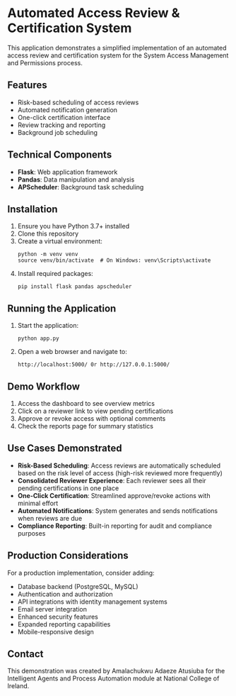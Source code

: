 
# Automated Access Review & Certification System

This application demonstrates a simplified implementation of an automated access review and certification system for the System Access Management and Permissions process.

## Features

- Risk-based scheduling of access reviews
- Automated notification generation
- One-click certification interface
- Review tracking and reporting
- Background job scheduling

## Technical Components

- **Flask**: Web application framework
- **Pandas**: Data manipulation and analysis
- **APScheduler**: Background task scheduling

## Installation

1. Ensure you have Python 3.7+ installed
2. Clone this repository 
3. Create a virtual environment:
   ```
   python -m venv venv
   source venv/bin/activate  # On Windows: venv\Scripts\activate
   ```
4. Install required packages:
   ```
   pip install flask pandas apscheduler
   ```

## Running the Application

1. Start the application:
   ```
   python app.py
   ```
2. Open a web browser and navigate to:
   ```
   http://localhost:5000/ 0r http://127.0.0.1:5000/
   ```

## Demo Workflow

1. Access the dashboard to see overview metrics
2. Click on a reviewer link to view pending certifications
3. Approve or revoke access with optional comments
4. Check the reports page for summary statistics

## Use Cases Demonstrated

- **Risk-Based Scheduling**: Access reviews are automatically scheduled based on the risk level of access (high-risk reviewed more frequently)
- **Consolidated Reviewer Experience**: Each reviewer sees all their pending certifications in one place
- **One-Click Certification**: Streamlined approve/revoke actions with minimal effort
- **Automated Notifications**: System generates and sends notifications when reviews are due
- **Compliance Reporting**: Built-in reporting for audit and compliance purposes

## Production Considerations

For a production implementation, consider adding:

- Database backend (PostgreSQL, MySQL)
- Authentication and authorization
- API integrations with identity management systems
- Email server integration
- Enhanced security features
- Expanded reporting capabilities
- Mobile-responsive design

## Contact

This demonstration was created by Amalachukwu Adaeze Atusiuba for the Intelligent Agents and Process Automation module at National College of Ireland.